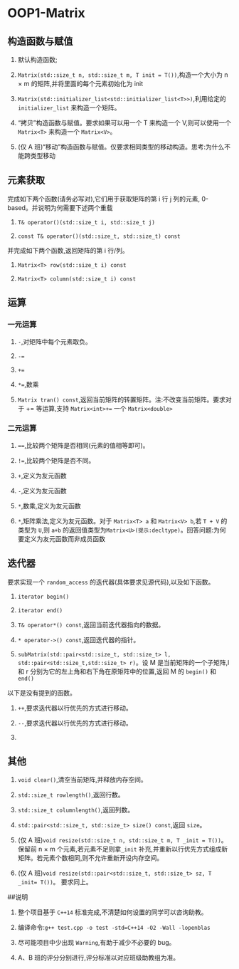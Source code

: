 # OOP1-Matrix

## 构造函数与赋值

1. 默认构造函数;

2. ```Matrix(std::size_t n, std::size_t m, T init = T())```,构造一个大小为 n × m 的矩阵,并将里面的每个元素初始化为 init

3. ```Matrix(std::initializer_list<std::initializer_list<T>>)```,利用给定的```initializer_list``` 来构造一个矩阵。

4. “拷贝”构造函数与赋值。要求如果可以用一个 T 来构造一个 V,则可以使用一个```Matrix<T>``` 来构造一个 ```Matrix<V>```。

5. (仅 A 班)“移动”构造函数与赋值。仅要求相同类型的移动构造。思考:为什么不能跨类型移动


## 元素获取

完成如下两个函数(请务必写对),它们用于获取矩阵的第 i 行 j 列的元素, 0-based。并说明为何需要下述两个重载

1. ```T& operator()(std::size_t i, std::size_t j)```

2. ```const T& operator()(std::size_t, std::size_t) const```

并完成如下两个函数,返回矩阵的第 i 行/列。

1. ```Matrix<T> row(std::size_t i) const```

2. ```Matrix<T> column(std::size_t i) const```


## 运算

### 一元运算

1. ```-```,对矩阵中每个元素取负。

2. ```-=```

3. ```+=```

4. ```*=```,数乘

5. ```Matrix tran() const```,返回当前矩阵的转置矩阵。注:不改变当前矩阵。要求对于 += 等运算,支持 ```Matrix<int>+=``` 一个 ```Matrix<double>```


### 二元运算
1. ```==```,比较两个矩阵是否相同(元素的值相等即可)。

2. ```!=```,比较两个矩阵是否不同。

3. ```+```,定义为友元函数

4. ```-```,定义为友元函数

5. ```*```,数乘,定义为友元函数

6. ```*```,矩阵乘法,定义为友元函数。对于 ```Matrix<T> a``` 和 ```Matrix<V> b```,若 ```T + V``` 的类型为 ```U```,则 ```a+b``` 的返回值类型为```Matrix<U>(提示:decltype)```。回答问题:为何要定义为友元函数而非成员函数


## 迭代器

要求实现一个 ```random_access``` 的迭代器(具体要求见源代码),以及如下函数。

1. ```iterator begin()```

2. ```iterator end()```

3. ```T& operator*() const```,返回当前迭代器指向的数据。

4. ```* operator->() const```,返回迭代器的指针。

5. ```subMatrix(std::pair<std::size_t, std::size_t> l, std::pair<std::size_t,std::size_t> r)```。设 M 是当前矩阵的一个子矩阵,l 和 r 分别为它的左上角和右下角在原矩阵中的位置,返回 M 的 ```begin()``` 和 ```end()```

以下是没有提到的函数。

1. ```++```,要求迭代器以行优先的方式进行移动。

2. ```--```,要求迭代器以行优先的方式进行移动。

3. 

## 其他

1. ```void clear()```,清空当前矩阵,并释放内存空间。

2. ```std::size_t rowlength()```,返回行数。

3. ```std::size_t columnlength()```,返回列数。

4. ```std::pair<std::size_t, std::size_t> size() const```,返回 ```size```。

5. (仅 A 班)```void resize(std::size_t n, std::size_t m, T _init = T())```。 保留前 n × m 个元素,若元素不足则拿```_init``` 补充,并重新以行优先方式组成新矩阵。若元素个数相同,则不允许重新开设内存空间。

6. (仅 A 班)```void resize(std::pair<std::size_t, std::size_t> sz, T _init= T())```。 要求同上。

##说明

1. 整个项目基于 ```C++14``` 标准完成,不清楚如何设置的同学可以咨询助教。

2. 编译命令:```g++ test.cpp -o test -std=C++14 -O2 -Wall -lopenblas```

3. 尽可能项目中少出现 ```Warning```,有助于减少不必要的 bug。

4. A、B 班的评分分别进行,评分标准以对应班级助教组为准。